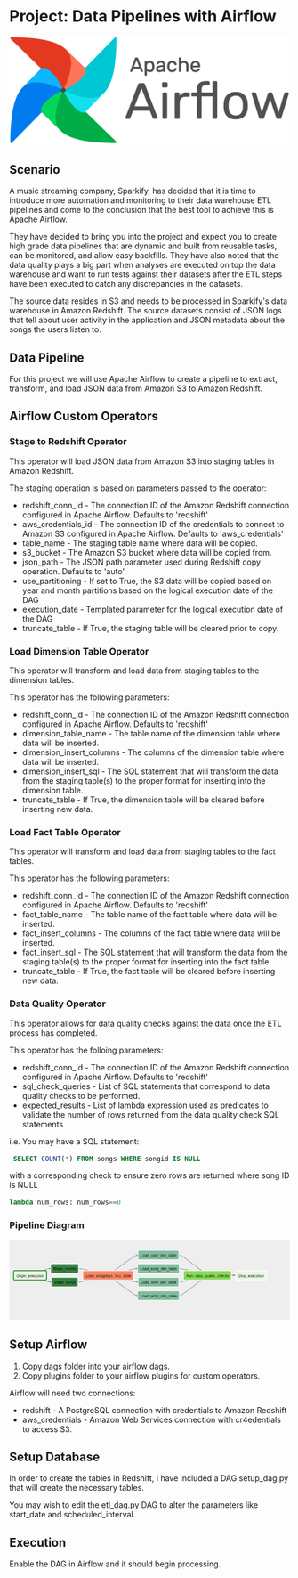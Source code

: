 # Project: Data Pipelines with Airflow

![Apache Airflow Logo](images/AirflowLogo.png)

## Scenario

A music streaming company, Sparkify, has decided that it is time to introduce more automation and monitoring to their data warehouse ETL pipelines and come to the conclusion that the best tool to achieve this is Apache Airflow.

They have decided to bring you into the project and expect you to create high grade data pipelines that are dynamic and built from reusable tasks, can be monitored, and allow easy backfills. They have also noted that the data quality plays a big part when analyses are executed on top the data warehouse and want to run tests against their datasets after the ETL steps have been executed to catch any discrepancies in the datasets.

The source data resides in S3 and needs to be processed in Sparkify's data warehouse in Amazon Redshift. The source datasets consist of JSON logs that tell about user activity in the application and JSON metadata about the songs the users listen to.

## Data Pipeline

For this project we will use Apache Airflow to create a pipeline to extract, transform, and load JSON data from Amazon S3 to Amazon Redshift.

## Airflow Custom Operators

### Stage to Redshift Operator

This operator will load JSON data from Amazon S3 into staging tables in Amazon Redshift.

The staging operation is based on parameters passed to the operator:

* redshift_conn_id - The connection ID of the Amazon Redshift connection configured in Apache Airflow. Defaults to 'redshift'
* aws_credentials_id - The connection ID of the credentials to connect to Amazon S3 configured in Apache Airflow. Defaults to 'aws_credentials'
* table_name - The staging table name where data will be copied.
* s3_bucket - The Amazon S3 bucket where data will be copied from.
* json_path - The JSON path parameter used during Redshift copy operation. Defaults to 'auto'
* use_partitioning - If set to True, the S3 data will be copied based on year and month partitions based on the logical execution date of the DAG
* execution_date - Templated parameter for the logical execution date of the DAG
* truncate_table - If True, the staging table will be cleared prior to copy.

### Load Dimension Table Operator

This operator will transform and load data from staging tables to the dimension tables.

This operator has the following parameters:

* redshift_conn_id - The connection ID of the Amazon Redshift connection configured in Apache Airflow. Defaults to 'redshift'
* dimension_table_name - The table name of the dimension table where data will be inserted.
* dimension_insert_columns -  The columns of the dimension table where data will be inserted.
* dimension_insert_sql - The SQL statement that will transform the data from the staging table(s) to the proper format for inserting into the dimension table.
* truncate_table - If True, the dimension table will be cleared before inserting new data.

### Load Fact Table Operator

This operator will transform and load data from staging tables to the fact tables.

This operator has the following parameters:

* redshift_conn_id - The connection ID of the Amazon Redshift connection configured in Apache Airflow. Defaults to 'redshift'
* fact_table_name - The table name of the fact table where data will be inserted.
* fact_insert_columns -  The columns of the fact table where data will be inserted.
* fact_insert_sql - The SQL statement that will transform the data from the staging table(s) to the proper format for inserting into the fact table.
* truncate_table - If True, the fact table will be cleared before inserting new data.

### Data Quality Operator

This operator allows for data quality checks against the data once the ETL process has completed.

This operator has the folloing parameters:

* redshift_conn_id - The connection ID of the Amazon Redshift connection configured in Apache Airflow. Defaults to 'redshift'
* sql_check_queries - List of SQL statements that correspond to data quality checks to be performed.
* expected_results - List of lambda expression used as predicates to validate the number of rows returned from the data quality check SQL statements

i.e. You may have a SQL statement:

```sql
 SELECT COUNT(*) FROM songs WHERE songid IS NULL
 ```

with a corresponding check to ensure zero rows are returned where song ID is NULL

```python
lambda num_rows: num_rows==0
```

### Pipeline Diagram

![Pipeline Diagram](.\images\pipeline.png)

## Setup Airflow

1. Copy dags folder into your airflow dags.
1. Copy plugins folder to your airflow plugins for custom operators.

Airflow will need two connections:

* redshift - A PostgreSQL connection with credentials to Amazon Redshift
* aws_credentials - Amazon Web Services connection with cr4edentials to access S3.

## Setup Database

In order to create the tables in Redshift, I have included a DAG setup_dag.py that will create the necessary tables.

You may wish to edit the etl_dag.py DAG to alter the parameters like start_date and scheduled_interval.

## Execution

Enable the DAG in Airflow and it should begin processing.
